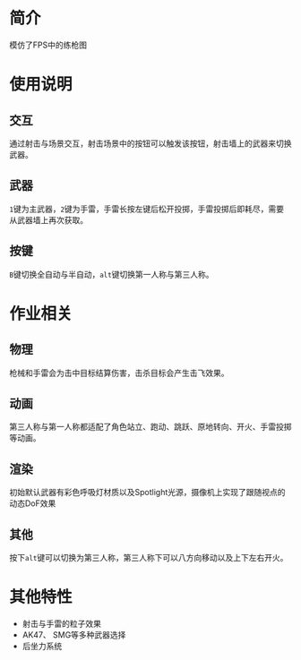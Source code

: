 # 简介

模仿了FPS中的练枪图

# 使用说明

## 交互

通过射击与场景交互，射击场景中的按钮可以触发该按钮，射击墙上的武器来切换武器。

## 武器

`1`键为主武器，`2`键为手雷，手雷长按左键后松开投掷，手雷投掷后即耗尽，需要从武器墙上再次获取。

## 按键

`B`键切换全自动与半自动，`alt`键切换第一人称与第三人称。

# 作业相关

## 物理

枪械和手雷会为击中目标结算伤害，击杀目标会产生击飞效果。

## 动画

第三人称与第一人称都适配了角色站立、跑动、跳跃、原地转向、开火、手雷投掷等动画。

## 渲染

初始默认武器有彩色呼吸灯材质以及Spotlight光源，摄像机上实现了跟随视点的动态DoF效果

## 其他

按下`alt`键可以切换为第三人称，第三人称下可以八方向移动以及上下左右开火。

# 其他特性

- 射击与手雷的粒子效果
- AK47、 SMG等多种武器选择
- 后坐力系统


